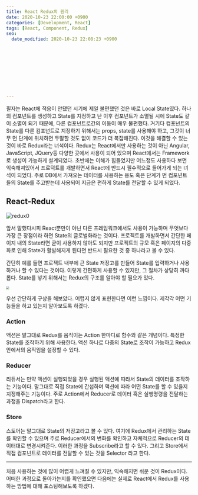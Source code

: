 ```yaml
---
title: React Redux의 원리
date: 2020-10-23 22:00:00 +0900
categories: [Development, React]
tags: [React, Component, Redux]
seo:
  date_modified: 2020-10-23 22:08:23 +0900










---
```


필자는 React에 적응이 안됐던 시기에 제일 불편했던 것은 바로 Local State였다. 하나의 컴포넌트를 생성하고 State를 지정하고 난 이후 컴포넌트가 소멸될 시에 State도 같이 소멸이 되기 때문에, 다른 컴포넌트로간의 이동이 매우 불편했다. 거기다 컴포넌트의 State를 다른 컴포넌트로 지정하기 위해서는 props, state를 사용해야 하고, 그것이 너무 먼 단계에 위치하면 두말할 것도 없이 코드가 더 복잡해진다. 이것을 해결할 수 있는 것이 바로 Redux라는 녀석이다. Redux는 React에서만 사용하는 것이 아닌 Angular, JavaScript, JQuery등 다양한 곳에서 사용이 되어 있으며 React에서는 Framework로 생성이 가능하게 설계되었다. 초반에는 이해가 힘들었지만 어느정도 사용하다 보면 익숙해져있어서 프로덕트를 개발하면서 React에 반드시 필수적으로 들어가게 되는 녀석이 되었다. 주로 DB에서 가져오는 데이터를 사용하는 용도 혹은 단계가 먼 컴포넌트들의 State를 주고받는데 사용되어 지금은 편하게 State를 전달할 수 있게 되었다. 

## React-Redux

![redux0](../../assets/img/2020_10_23_react_redux/redux0.png)

앞서 말했다시피 React뿐만이 아닌 다른 프레임워크에서도 사용이 가능하며 무엇보다 가장 큰 장점이라 하면 State의 글로벌화라는 것이다. 프로젝트를 개발하면서 간단한 페이지 내의 State라면 굳이 사용하지 않아도 되지만 프로젝트의 규모 혹은 페이지의 다중화로 인해 State가 활발해지게 된다면 반드시 필요한 것 중 하나라고 볼 수 있다. 

간단히 예를 들면 프로젝트 내부에 큰 State 저장고를 만들어 State를 입력하거나 사용하거나 할 수 있다는 것이다. 이렇게 간편하게 사용할 수 있지만, 그 절차가 상당히 까다롭다. State를 넣기 위해서는 Redux의 구조를 알아야 할 필요가 있다.

<img src="../../assets/img/2020_10_23_react_redux/redux1.png" style="zoom:50%;" />

우선 간단하게 구상을 해보았다. 어렵지 않게 표현한다면 이런 느낌이다. 제각각 어떤 기능들을 하고 있는지 알아보도록 하겠다.

### Action

액션은 말그대로 Redux를 움직이는 Action 한마디로 함수와 같은 개념이다. 특정한 State를 조작하기 위해 사용한다. 액션 하나로 다중의 State로 조작이 가능하고 Redux 안에서의 움직임을 설정할 수 있다. 

### Reducer

리듀서는 만약 액션이 실행되었을 경우 실행된 액션에 따라서 State의 데이터를 조작하는 기능이다. 말그대로 직접 State에 간섭하며 액션에 따라 어떤 State를 할 수 있을지 지정해주는 기능이다. 주로 Action에서 Reducer로 데이터 혹은 실행명령을 전달하는 과정을 Dispatch라고 한다.

### Store

스토어는 말그대로 State의 저장고라고 볼 수 있다. 여기에 Redux에서 관리하는 State를 확인할 수 있으며 주로 Reducer에서의 변화를 확인하고 자체적으로 Reducer의 데이터대로 변경시켜준다. 이러한 과정을 Subscribe라고 할 수 있다. 그리고 Store에서 직접 컴포넌트로 데이터를 전달할 수 있는 것을 Selector 라고 한다.

-----

처음 사용하는 것에 많이 어렵게 느껴질 수 있지만, 익숙해지면 쉬운 것이 Redux이다. 어떠한 과정으로 돌아가는지를 확인했으면 다음에는 실제로 React에서 Redux를 사용하는 방법에 대해 포스팅해보도록 하겠다. 